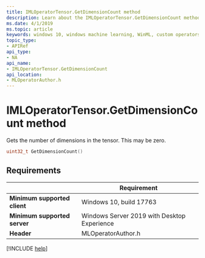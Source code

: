 ```yaml
---
title: IMLOperatorTensor.GetDimensionCount method
description: Learn about the IMLOperatorTensor.GetDimensionCount method. This method gets the number of dimensions in the tensor.
ms.date: 4/1/2019
ms.topic: article
keywords: windows 10, windows machine learning, WinML, custom operators, GetDimensionCount
topic_type:
- APIRef
api_type:
- NA
api_name:
- IMLOperatorTensor.GetDimensionCount
api_location:
- MLOperatorAuthor.h
---
```


# IMLOperatorTensor.GetDimensionCount method

Gets the number of dimensions in the tensor.  This may be zero.

```cpp
uint32_t GetDimensionCount()
```

## Requirements

| | Requirement |
|-|-|
| **Minimum supported client** | Windows 10, build 17763 |
| **Minimum supported server** | Windows Server 2019 with Desktop Experience |
| **Header** | MLOperatorAuthor.h |

[!INCLUDE [help](../../includes/get-help.md)]
